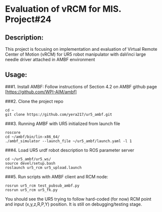 # Evaluation of vRCM for MIS. Project#24
 
## Description: 
This project is focusing on implementation and evaluation of Virtual Remote Center of Motion (vRCM) for UR5 robot manipulator with daVinci large
needle driver attached in AMBF environment



## Usage:
###1. Install AMBF:
Follow instructions of Section 4.2 on AMBF github page [https://github.com/WPI-AIM/ambf]

###2. Clone the project repo
```
cd ~
git clone https://github.com/yera217/ur5_ambf.git
```

###3. Running AMBF with UR5 initialized from launch file
```
roscore
cd ~/ambf/bin/lin-x86_64/
./ambf_simulator --launch_file ~/ur5_ambf/launch.yaml -l 1
```

###4. Load UR5 urdf robot description to ROS parameter server
```
cd ~/ur5_ambf/ur5_ws/
source devel/setup.bash
roslaunch ur5_rcm ur5_upload.launch
```

###5. Run scripts with AMBF client and RCM node:
```
rosrun ur5_rcm test_pubsub_ambf.py
rosrun ur5_rcm ur5_fk.py
```

You should see the UR5 trying to follow hard-coded (for now) RCM point and input (x,y,z,R,P,Y) position. It is still on debugging/testing stage.
